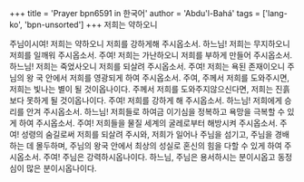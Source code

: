 +++
title = 'Prayer bpn6591 in 한국어'
author = 'Abdu'l-Bahá'
tags = ['lang-ko', 'bpn-unsorted']
+++
저희는 약하오니

주님이시여! 저희는 약하오니 저희를 강하게해 주시옵소서. 하느님! 저희는 무지하오니 저희를 일깨워 주시옵소서. 주여! 저희는 가난하오니 저희를 부하게 만들어 주시옵소서. 하느님! 저희는 죽었사오니 저희를 되살려 주시옵소서. 주여! 저희는 욕된 존재이오니 주님의 왕 국 안에서 저희를 영광되게 하여 주시옵소서. 주여, 주께서 저희를 도와주시면, 저희는 빛나는 별이 될 것이옵나이다. 주께서 저희를 도와주지않으신다면, 저희는 진흙보다 못하게 될 것이옵나이다. 주여! 저희를 강하게 해 주시옵소서. 하느님! 저희에게 승리를 안겨 주시옵소서. 하느님! 저희들로 하여금 이기심을 정복하고 욕망을 극복할 수 있게 하여 주시옵소서. 주여! 저희들을 물질 세계의 굴레로부터 해방시켜 주시옵소서. 주여! 성령의 숨길로써 저희를 되살려 주시와, 저희가 일어나 주님을 섬기고, 주님을 경배하는 데 몰두하며, 주님의 왕국 안에서 최상의 성실로 혼신의 힘을 다할 수 있게 하여 주시옵소서. 주여! 주님은 강력하시옵나이다. 하느님, 주님은 용서하시는 분이시옵고 동정심이 많은 분이시옵나이다.

